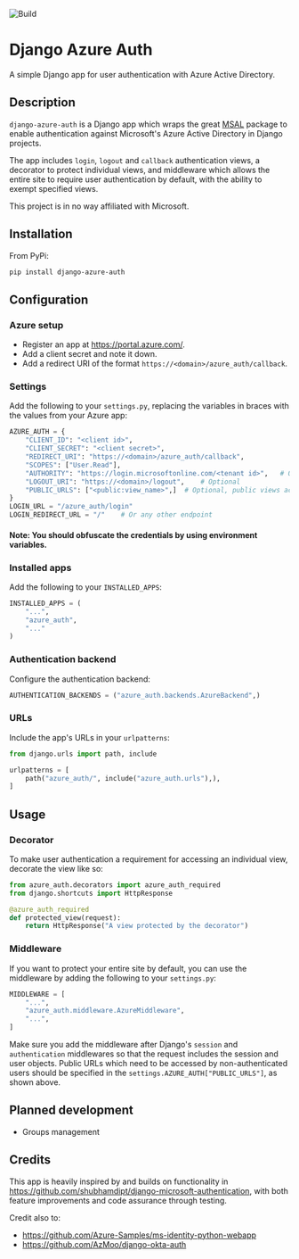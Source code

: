 ![Build](https://github.com/AgileTek/django-azure-auth/actions/workflows/push-actions.yml/badge.svg)

# Django Azure Auth
A simple Django app for user authentication with Azure Active Directory.

## Description
`django-azure-auth` is a Django app which wraps the great [MSAL](https://github.com/AzureAD/microsoft-authentication-library-for-python)
package to enable authentication against Microsoft's Azure Active Directory in Django projects.

The app includes `login`, `logout` and `callback` authentication views, a decorator
to protect individual views, and middleware which allows the entire site to require user 
authentication by default, with the ability to exempt specified views.

This project is in no way affiliated with Microsoft.

## Installation
From PyPi:
```bash
pip install django-azure-auth
```

## Configuration
### Azure setup
- Register an app at https://portal.azure.com/.
- Add a client secret and note it down.
- Add a redirect URI of the format `https://<domain>/azure_auth/callback`.

### Settings
Add the following to your `settings.py`, replacing the variables in braces with the values
from your Azure app: 
```python
AZURE_AUTH = {
    "CLIENT_ID": "<client id>",
    "CLIENT_SECRET": "<client secret>",
    "REDIRECT_URI": "https://<domain>/azure_auth/callback",
    "SCOPES": ["User.Read"],
    "AUTHORITY": "https://login.microsoftonline.com/<tenant id>",   # Or https://login.microsoftonline.com/common if multi-tenant
    "LOGOUT_URI": "https://<domain>/logout",    # Optional
    "PUBLIC_URLS": ["<public:view_name>",]  # Optional, public views accessible by non-authenticated users
}
LOGIN_URL = "/azure_auth/login"
LOGIN_REDIRECT_URL = "/"    # Or any other endpoint
```
#### Note: You should obfuscate the credentials by using environment variables.

### Installed apps
Add the following to your `INSTALLED_APPS`:
```python
INSTALLED_APPS = (
    "...",
    "azure_auth",
    "..."
)
```

### Authentication backend
Configure the authentication backend:
```python
AUTHENTICATION_BACKENDS = ("azure_auth.backends.AzureBackend",)
```

### URLs
Include the app's URLs in your `urlpatterns`:
```python
from django.urls import path, include

urlpatterns = [
    path("azure_auth/", include("azure_auth.urls"),),
]
```

## Usage
### Decorator
To make user authentication a requirement for accessing an individual view, decorate the
view like so:
```python
from azure_auth.decorators import azure_auth_required
from django.shortcuts import HttpResponse

@azure_auth_required
def protected_view(request):
    return HttpResponse("A view protected by the decorator")
```

### Middleware
If you want to protect your entire site by default, you can use the middleware by adding the 
following to your `settings.py`:
```python
MIDDLEWARE = [
    "...",
    "azure_auth.middleware.AzureMiddleware",
    "...",
]
```
Make sure you add the middleware after Django's `session` and `authentication` middlewares so 
that the request includes the session and user objects. Public URLs which need to be accessed by 
non-authenticated users should be specified in the `settings.AZURE_AUTH["PUBLIC_URLS"]`, as 
shown above.

## Planned development
- Groups management

## Credits
This app is heavily inspired by and builds on functionality in 
https://github.com/shubhamdipt/django-microsoft-authentication, with both feature 
improvements and code assurance through testing.

Credit also to:
- https://github.com/Azure-Samples/ms-identity-python-webapp
- https://github.com/AzMoo/django-okta-auth
